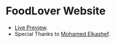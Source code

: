 # FoodLover Website
-   [Live Preview](https://food-lover-website.vercel.app/).
-   Special Thanks to [Mohamed Elkashef](https://youtu.be/hE0azYXN_W0?si=Kj1nQedYYcUY9aWE).
